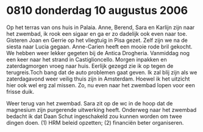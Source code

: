 # 0810 donderdag 10 augustus 2006
Op het terras van ons huis in Palaia. Anne, Berend, Sara en Karlijn zijn naar het zwembad,  ik rook een sigaar en ga er zo dadelijk ook even naar toe. Gisteren Joan en Gerrie op het vliegtuig in Pisa gezet. Zelf zijn we na de siesta naar Lucia gegaan. Anne-Carien heeft een mooie rode bril gekocht. We hebben weer lekker gegeten bij de Antica Drogheria. Vanmiddag  nog een keer naar het strand in Castiglioncello. Morgen inpakken en zaterdagmorgen vroeg naar huis. Eerlijk gezegd zie ik op tegen de terugreis.Toch bang dat de auto problemen gaat geven. Ik zal blij zijn als we zaterdagavond weer veilig thuis zijn in Amsterdam. Hoewel ik het uitzicht hier ook wel erg zal missen. Zo, nu even naar het zwembad lopen voor een frisse duik.

Weer terug van het zwembad. Sara zit op de wc in de hoop dat de magnesium zijn purgerende uitwerking heeft. Onderweg naar het zwembad bedacht ik dat Daan Schut ingeschakeld zou kunnen worden om twee dingen doen.  (1) HRM beleid opzetten; (2) financiën beter organiseren.